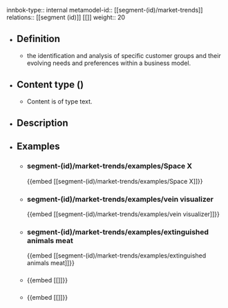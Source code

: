 innbok-type:: internal
metamodel-id:: [[segment-(id)/market-trends]]
relations:: [[segment (id)]] [[]]
weight:: 20

- ## Definition
  - the identification and analysis of specific customer groups and their evolving needs and preferences within a business model.
- ## Content type ()
  - Content is of type text.
  
- ## Description
- ## Examples
  - ### segment-(id)/market-trends/examples/Space X
    {{embed [[segment-(id)/market-trends/examples/Space X]]}}
  - ### segment-(id)/market-trends/examples/vein visualizer
    {{embed [[segment-(id)/market-trends/examples/vein visualizer]]}}
  - ### segment-(id)/market-trends/examples/extinguished animals meat
    {{embed [[segment-(id)/market-trends/examples/extinguished animals meat]]}}
  - ### 
    {{embed [[]]}}
  - ### 
    {{embed [[]]}}
  

